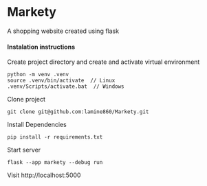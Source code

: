 # Markety

A shopping website created using flask

#### Instalation instructions

Create project directory and create and activate virtual environment

```
python -m venv .venv
source .venv/bin/activate  // Linux
.venv/Scripts/activate.bat  // Windows

```

Clone project

```
git clone git@github.com:lamine860/Markety.git

```

Install Dependencies

```
pip install -r requirements.txt

```

Start server

```
flask --app markety --debug run

```

Visit http://localhost:5000
